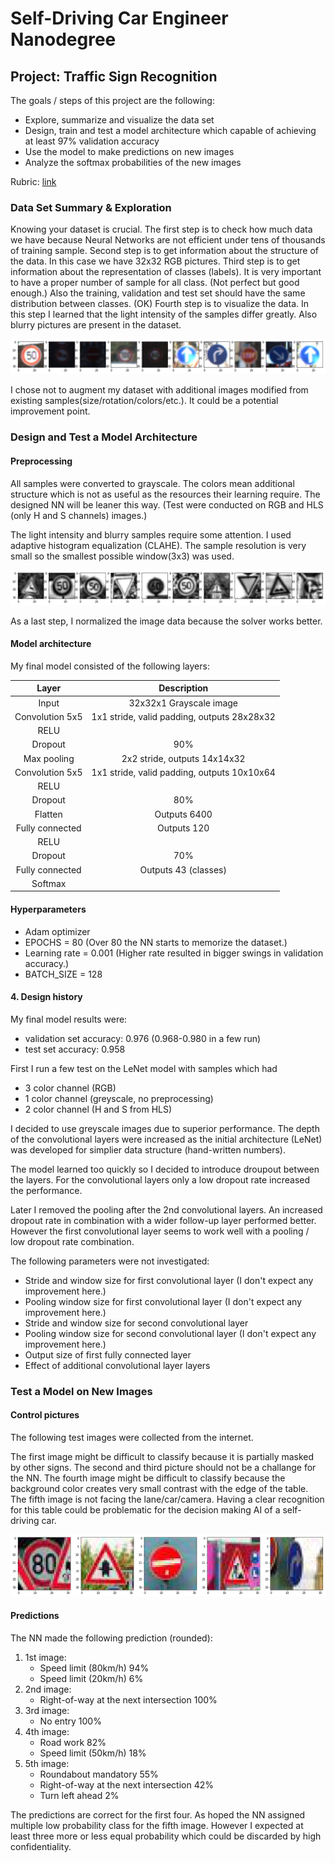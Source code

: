 # Self-Driving Car Engineer Nanodegree


## Project: **Traffic Sign Recognition** 

The goals / steps of this project are the following:
* Explore, summarize and visualize the data set
* Design, train and test a model architecture which capable of achieving at least 97% validation accuracy
* Use the model to make predictions on new images
* Analyze the softmax probabilities of the new images

Rubric: [link](https://review.udacity.com/#!/rubrics/481/view)

### Data Set Summary & Exploration

Knowing your dataset is crucial. The first step is to check how much data we have because Neural Networks are not efficient under tens of thousands of training sample.
Second step is to get information about the structure of the data. In this case we have 32x32 RGB pictures.
Third step is  to get information about the representation of classes (labels). It is very important to have a proper number of sample for all class. (Not perfect but good enough.) Also the training, validation and test set should have the same distribution between classes. (OK)
Fourth step is to visualize the data. In this step I learned that the light intensity of the samples differ greatly. Also blurry pictures are present in the dataset.

![Visualization](vis1.png)

I chose not to augment my dataset with additional images modified from existing samples(size/rotation/colors/etc.). It could be a potential improvement point.


### Design and Test a Model Architecture

#### Preprocessing

All samples were converted to grayscale. The colors mean additional structure which is not as useful as the resources their learning require. The designed NN will be leaner this way. (Test were conducted on RGB and HLS (only H and S channels) images.)

The light intensity and blurry samples require some attention. I used adaptive histogram equalization (CLAHE). The sample resolution is very small so the smallest possible window(3x3) was used.

![Preprocessed](vis2.png)

As a last step, I normalized the image data because the solver works better.


#### Model architecture

My final model consisted of the following layers:

| Layer         		|     Description	        					| 
|:---------------------:|:---------------------------------------------:| 
| Input         		| 32x32x1 Grayscale image						| 
| Convolution 5x5     	| 1x1 stride, valid padding, outputs 28x28x32 	|
| RELU					|												|
| Dropout				| 90%											|
| Max pooling	      	| 2x2 stride, outputs 14x14x32 					|
| Convolution 5x5	    | 1x1 stride, valid padding, outputs 10x10x64 	|
| RELU					|												|
| Dropout				| 80%											|
| Flatten				| Outputs 6400 									|
| Fully connected		| Outputs 120 									|
| RELU					|												|
| Dropout				| 70%											|
| Fully connected		| Outputs 43 (classes)							|
| Softmax				| 												|
 

#### Hyperparameters

* Adam optimizer
* EPOCHS = 80 (Over 80 the NN starts to memorize the dataset.)
* Learning rate = 0.001 (Higher rate resulted in bigger swings in validation accuracy.)
* BATCH_SIZE = 128

#### 4. Design history

My final model results were:
* validation set accuracy: 0.976 (0.968-0.980 in a few run)
* test set accuracy: 0.958

First I run a few test on the LeNet model with samples which had
* 3 color channel (RGB)
* 1 color channel (greyscale, no preprocessing)
* 2 color channel (H and S from HLS)

I decided to use greyscale images due to superior performance. The depth of the convolutional layers were increased as the initial architecture (LeNet) was developed for simplier data structure (hand-written numbers).

The model learned too quickly so I decided to introduce droupout between the layers. For the convolutional layers only a low dropout rate increased the performance.

Later I removed the pooling after the 2nd convolutional layers. An increased dropout rate in combination with a wider follow-up layer performed better. However the first convolutional layer seems to work well with a pooling / low dropout rate combination.

The following parameters were not investigated:
* Stride and window size for first convolutional layer (I don't expect any improvement here.)
* Pooling window size for first convolutional layer (I don't expect any improvement here.)
* Stride and window size for second convolutional layer 
* Pooling window size for second convolutional layer (I don't expect any improvement here.)
* Output size of first fully connected layer
* Effect of additional convolutional layer layers

### Test a Model on New Images

#### Control pictures

The following test images were collected from the internet.

The first image might be difficult to classify because it is partially masked by other signs.
The second and third picture should not be a challange for the NN.
The fourth image might be difficult to classify because the background color creates very small contrast with the edge of the table.
The fifth image is not facing the lane/car/camera. Having a clear recognition for this table could be problematic for the decision making AI of a self-driving car.

![Samples from web](five.png)

#### Predictions

The NN made the following prediction (rounded):
1. 1st image:
   * Speed limit (80km/h) 94%
   * Speed limit (20km/h) 6%
2. 2nd image:
   * Right-of-way at the next intersection 100%
3. 3rd image:
   * No entry 100%
4. 4th image: 
   * Road work 82%
   * Speed limit (50km/h) 18%
5. 5th image:
   * Roundabout mandatory 55%
   * Right-of-way at the next intersection 42%
   * Turn left ahead 2%

The predictions are correct for the first four. As hoped the NN assigned multiple low probability class for the fifth image. However I expected at least three more or less equal probability which could be discarded by high confidentiality.

